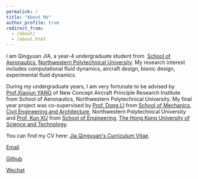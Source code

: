 ```yaml
---
permalink: /
title: "About Me"
author_profile: true
redirect_from: 
  - /about/
  - /about.html
---
```


I am Qingyuan JIA, a year-4 undergraduate student from  [School of Aeronautics](https://hangkong.nwpu.edu.cn/), [Northwestern Polytechnical University](https://www.nwpu.edu.cn/). My research interest includes computational fluid dynamics, aircraft design, bionic design, experimental fluid dynamics.

During my undergraduate years, I am very fortunate to be advised by [Prof.Xiaojun YANG](https://teacher.nwpu.edu.cn/2020010056.html) of New Concept Aircraft Principle Research Institute from School of Aeronautics, Northwestern Polytechnical University. My final year project was co-supervised by [Prof. Dong LI](https://teacher.nwpu.edu.cn/lidong.html) from [School of Mechanics, Civil Engineering and Architecture](https://tujian.nwpu.edu.cn/), Northwestern Polytechnical University and [Prof. Kun XU](https://seng.hkust.edu.hk/about/people/faculty/kun-xu) from [School of Engineering](https://seng.hkust.edu.hk/), [The Hong Kong University of Science and Technology](https://hkust.edu.hk/).

You can find my CV here: [Jia Qingyuan's Curriculum Vitae](../assets/Curriculum_Vitae.pdf).

[Email](qjia@mail.nwpu.edu.cn)

[Github](https://hcho2042.github.io)

[Wechat](Astrologer_HCHO)
